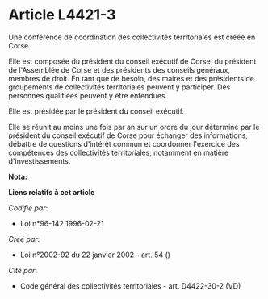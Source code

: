 # Article L4421-3

Une conférence de coordination des collectivités territoriales est créée en Corse.

Elle est composée du président du conseil exécutif de Corse, du président de l'Assemblée de Corse et des présidents des
conseils généraux, membres de droit. En tant que de besoin, des maires et des présidents de groupements de collectivités
territoriales peuvent y participer. Des personnes qualifiées peuvent y être entendues.

Elle est présidée par le président du conseil exécutif.

Elle se réunit au moins une fois par an sur un ordre du jour déterminé par le président du conseil exécutif de Corse pour
échanger des informations, débattre de questions d'intérêt commun et coordonner l'exercice des compétences des collectivités
territoriales, notamment en matière d'investissements.

**Nota:**



**Liens relatifs à cet article**

_Codifié par_:

  - Loi n°96-142 1996-02-21

_Créé par_:

  - Loi n°2002-92 du 22 janvier 2002 - art. 54 ()

_Cité par_:

  - Code général des collectivités territoriales - art. D4422-30-2 (VD)
